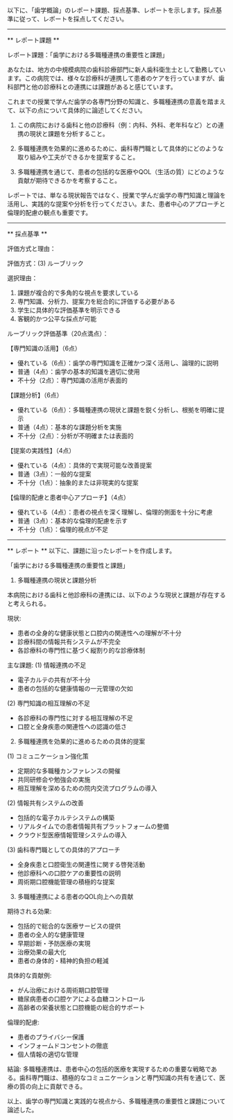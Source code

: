 以下に、「歯学概論」のレポート課題、採点基準、レポートを示します。採点基準に従って、レポートを採点してください。

---------------------------------------
** レポート課題 **

レポート課題：「歯学における多職種連携の重要性と課題」

あなたは、地方の中規模病院の歯科診療部門に新人歯科衛生士として勤務しています。この病院では、様々な診療科が連携して患者のケアを行っていますが、歯科部門と他の診療科との連携には課題があると感じています。

これまでの授業で学んだ歯学の各専門分野の知識と、多職種連携の意義を踏まえて、以下の点について具体的に論述してください。

1. この病院における歯科と他の診療科（例：内科、外科、老年科など）との連携の現状と課題を分析すること。

2. 多職種連携を効果的に進めるために、歯科専門職として具体的にどのような取り組みや工夫ができるかを提案すること。

3. 多職種連携を通じて、患者の包括的な医療やQOL（生活の質）にどのような貢献が期待できるかを考察すること。

レポートでは、単なる現状報告ではなく、授業で学んだ歯学の専門知識と理論を活用し、実践的な提案や分析を行ってください。また、患者中心のアプローチと倫理的配慮の観点も重要です。

---------------------------------------
** 採点基準 **

評価方式と理由：

評価方式：(3) ルーブリック

選択理由：
1. 課題が複合的で多角的な視点を要求している
2. 専門知識、分析力、提案力を総合的に評価する必要がある
3. 学生に具体的な評価基準を明示できる
4. 客観的かつ公平な採点が可能

ルーブリック評価基準（20点満点）：

【専門知識の活用】（6点）
- 優れている（6点）：歯学の専門知識を正確かつ深く活用し、論理的に説明
- 普通（4点）：歯学の基本的知識を適切に使用
- 不十分（2点）：専門知識の活用が表面的

【課題分析】（6点）
- 優れている（6点）：多職種連携の現状と課題を鋭く分析し、根拠を明確に提示
- 普通（4点）：基本的な課題分析を実施
- 不十分（2点）：分析が不明確または表面的

【提案の実践性】（4点）
- 優れている（4点）：具体的で実現可能な改善提案
- 普通（3点）：一般的な提案
- 不十分（1点）：抽象的または非現実的な提案

【倫理的配慮と患者中心アプローチ】（4点）
- 優れている（4点）：患者の視点を深く理解し、倫理的側面を十分に考慮
- 普通（3点）：基本的な倫理的配慮を示す
- 不十分（1点）：倫理的視点が不足

---------------------------------------
** レポート **
以下に、課題に沿ったレポートを作成します。

「歯学における多職種連携の重要性と課題」

1. 多職種連携の現状と課題分析

本病院における歯科と他診療科の連携には、以下のような現状と課題が存在すると考えられる。

現状:
- 患者の全身的な健康状態と口腔内の関連性への理解が不十分
- 診療科間の情報共有システムが不完全
- 各診療科の専門性に基づく縦割り的な診療体制

主な課題:
(1) 情報連携の不足
- 電子カルテの共有が不十分
- 患者の包括的な健康情報の一元管理の欠如

(2) 専門知識の相互理解の不足
- 各診療科の専門性に対する相互理解の不足
- 口腔と全身疾患の関連性への認識の低さ

2. 多職種連携を効果的に進めるための具体的提案

(1) コミュニケーション強化策
- 定期的な多職種カンファレンスの開催
- 共同研修会や勉強会の実施
- 相互理解を深めるための院内交流プログラムの導入

(2) 情報共有システムの改善
- 包括的な電子カルテシステムの構築
- リアルタイムでの患者情報共有プラットフォームの整備
- クラウド型医療情報管理システムの導入

(3) 歯科専門職としての具体的アプローチ
- 全身疾患と口腔衛生の関連性に関する啓発活動
- 他診療科への口腔ケアの重要性の説明
- 周術期口腔機能管理の積極的な提案

3. 多職種連携による患者のQOL向上への貢献

期待される効果:
- 包括的で総合的な医療サービスの提供
- 患者の全人的な健康管理
- 早期診断・予防医療の実現
- 治療効果の最大化
- 患者の身体的・精神的負担の軽減

具体的な貢献例:
- がん治療における周術期口腔管理
- 糖尿病患者の口腔ケアによる血糖コントロール
- 高齢者の栄養状態と口腔機能の総合的サポート

倫理的配慮:
- 患者のプライバシー保護
- インフォームドコンセントの徹底
- 個人情報の適切な管理

結論:
多職種連携は、患者中心の包括的医療を実現するための重要な戦略である。歯科専門職は、積極的なコミュニケーションと専門知識の共有を通じて、医療の質の向上に貢献できる。

以上、歯学の専門知識と実践的な視点から、多職種連携の重要性と課題について論述した。

